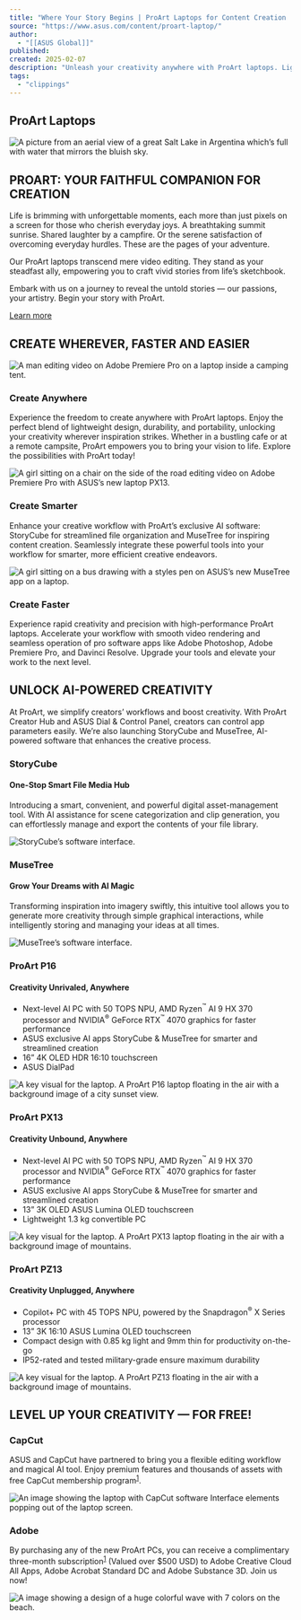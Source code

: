 ```yaml
---
title: "Where Your Story Begins | ProArt Laptops for Content Creation | ASUS"
source: "https://www.asus.com/content/proart-laptop/"
author:
  - "[[ASUS Global]]"
published:
created: 2025-02-07
description: "Unleash your creativity anywhere with ProArt laptops. Lightweight, durable, and powered by AI software, ProArt laptops streamline your outdoor workflow for seamless creation."
tags:
  - "clippings"
---
```

## ProArt Laptops

![A picture from an aerial view of a great Salt Lake in Argentina which’s full with water that mirrors the bluish sky.](https://www.asus.com/content/proart-laptop/)

## PROART: YOUR FAITHFUL COMPANION FOR CREATION

Life is brimming with unforgettable moments, each more than just pixels on a screen for those who cherish everyday joys. A breathtaking summit sunrise. Shared laughter by a campfire. Or the serene satisfaction of overcoming everyday hurdles. These are the pages of your adventure.

Our ProArt laptops transcend mere video editing. They stand as your steadfast ally, empowering you to craft vivid stories from life’s sketchbook.

Embark with us on a journey to reveal the untold stories — our passions, your artistry. Begin your story with ProArt.

[Learn more](https://www.asus.com/proart/)

## CREATE WHEREVER, FASTER AND EASIER

![A man editing video on Adobe Premiere Pro on a laptop inside a camping tent.](https://www.asus.com/content/proart-laptop/)

### Create Anywhere

Experience the freedom to create anywhere with ProArt laptops. Enjoy the perfect blend of lightweight design, durability, and portability, unlocking your creativity wherever inspiration strikes. Whether in a bustling cafe or at a remote campsite, ProArt empowers you to bring your vision to life. Explore the possibilities with ProArt today!

![A girl sitting on a chair on the side of the road editing video on Adobe Premiere Pro with ASUS’s new laptop PX13.](https://www.asus.com/content/proart-laptop/)

### Create Smarter

Enhance your creative workflow with ProArt’s exclusive AI software: StoryCube for streamlined file organization and MuseTree for inspiring content creation. Seamlessly integrate these powerful tools into your workflow for smarter, more efficient creative endeavors.

![A girl sitting on a bus drawing with a styles pen on ASUS’s new MuseTree app on a laptop.](https://www.asus.com/content/proart-laptop/)

### Create Faster

Experience rapid creativity and precision with high-performance ProArt laptops. Accelerate your workflow with smooth video rendering and seamless operation of pro software apps like Adobe Photoshop, Adobe Premiere Pro, and Davinci Resolve. Upgrade your tools and elevate your work to the next level.

## UNLOCK AI-POWERED CREATIVITY

At ProArt, we simplify creators’ workflows and boost creativity. With ProArt Creator Hub and ASUS Dial & Control Panel, creators can control app parameters easily. We’re also launching StoryCube and MuseTree, AI-powered software that enhances the creative process.

### StoryCube

#### One-Stop Smart File Media Hub

Introducing a smart, convenient, and powerful digital asset-management tool. With AI assistance for scene categorization and clip generation, you can effortlessly manage and export the contents of your file library.

![StoryCube’s software interface.](https://www.asus.com/content/proart-laptop/)

### MuseTree

#### Grow Your Dreams with AI Magic

Transforming inspiration into imagery swiftly, this intuitive tool allows you to generate more creativity through simple graphical interactions, while intelligently storing and managing your ideas at all times.

![MuseTree’s software interface.](https://www.asus.com/content/proart-laptop/)

### ProArt P16

#### Creativity Unrivaled, Anywhere

- Next-level AI PC with 50 TOPS NPU, AMD Ryzen<sup role="img" aria-label="trademark" class="sign-tm">™</sup> AI 9 HX 370 processor ​and NVIDIA<sup role="img" aria-label="registered" class="sign-reg">®</sup> GeForce RTX<sup role="img" aria-label="trademark" class="sign-tm">™</sup> 4070 graphics for faster performance
- ASUS exclusive AI apps StoryCube & MuseTree for smarter and streamlined creation
- 16” 4K OLED HDR 16:10 touchscreen
- ASUS DialPad

![A key visual for the laptop. A ProArt P16 laptop floating in the air with a background image of a city sunset view.](https://www.asus.com/content/proart-laptop/)

### ProArt PX13

#### Creativity Unbound, Anywhere

- Next-level AI PC with 50 TOPS NPU, AMD Ryzen<sup role="img" aria-label="trademark" class="sign-tm">™</sup> AI 9 HX 370 processor ​and NVIDIA<sup role="img" aria-label="registered" class="sign-reg">®</sup> GeForce RTX<sup role="img" aria-label="trademark" class="sign-tm">™</sup> 4070 graphics for faster performance
- ASUS exclusive AI apps StoryCube & MuseTree for smarter and streamlined creation
- 13” 3K OLED ASUS Lumina OLED touchscreen
- Lightweight 1.3 kg convertible PC

![A key visual for the laptop. A ProArt PX13 laptop floating in the air with a background image of mountains.](https://www.asus.com/content/proart-laptop/)

### ProArt PZ13

#### Creativity Unplugged, Anywhere

- Copilot+ PC with 45 TOPS NPU, powered by the Snapdragon<sup role="img" aria-label="registered" class="sign-reg">®</sup> X Series processor
- 13” 3K 16:10 ASUS Lumina OLED touchscreen
- Compact design with 0.85 kg light and 9mm thin for productivity on-the-go
- IP52-rated and tested military-grade ensure maximum durability

![A key visual for the laptop. A ProArt PZ13 floating in the air with a background image of mountains.](https://www.asus.com/content/proart-laptop/)

## LEVEL UP YOUR CREATIVITY — FOR FREE!

### CapCut

ASUS and CapCut have partnered to bring you a flexible editing workflow and magical AI tool. Enjoy premium features and thousands of assets with free CapCut membership program<sup class="footnote-num"><a href="https://www.asus.com/content/proart-laptop/#footnote-1" aria-label="Footnote 1">1</a></sup>.

![An image showing the laptop with CapCut software Interface elements popping out of the laptop screen. ](https://www.asus.com/content/proart-laptop/)

### Adobe

By purchasing any of the new ProArt PCs, you can receive a complimentary three-month subscription<sup class="footnote-num"><a href="https://www.asus.com/content/proart-laptop/#footnote-1" aria-label="Footnote 1">1</a></sup> (Valued over $500 USD) to Adobe Creative Cloud All Apps, Adobe Acrobat Standard DC and Adobe Substance 3D. Join us now!

![A image showing a design of a huge colorful wave with 7 colors on the beach.](https://www.asus.com/content/proart-laptop/)